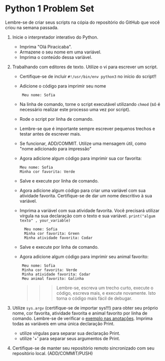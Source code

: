 Python 1 Problem Set
==================

Lembre-se de criar seus scripts na cópia do repositório do GitHub que você criou na semana passada.

1. Inicie o interpretador interativo do Python.
    - Imprima "Olá Piracicaba".
    - Armazene o seu nome em uma variável.
    - Imprima o conteúdo dessa variável.
    
2. Trabalhando com editores de texto. Utilize o vi para escrever um script. 
   - Certifique-se de incluir `#!/usr/bin/env python3` no início do script!! 
   - Adicione o código para imprimir seu nome  
   
        ```
         Meu nome: Sofia
        ```
    - Na linha de comando, torne o script executável utilizando `chmod` (só é necessário realizar este processo uma vez por script).
    - Rode o script por linha de comando. 
    - Lembre-se que é importante sempre escrever pequenos trechos e testar antes de escrever mais.
    - Se funcionar, ADD/COMMIT. Utilize uma mensagem útil, como "nome adicionado para impressão"
    - Agora adicione algum código para imprimir sua cor favorita: 
  
         ```
         Meu nome: Sofia
         Minha cor favorita: Verde
        ```
   - Salve e execute por linha de comando.
   - Agora adicione algum código para criar uma variável com sua atividade favorita. Certifique-se de dar um nome descritivo à sua variável.
   - Imprima a variável com sua atividade favorita. Você precisará utilizar vírgula na sua declaração com o texto e sua variável. `print("algum texto" , your_variable)`

       ```
         Meu nome: Sofia
         Minha cor favorita: Green
         Minha atividade favorita: Codar
        ```
   - Salve e execute por linha de comando. 
   - Agora adicione algum código para imprimir seu animal favorito:      
        
        ```
         Meu nome: Sofia
         Minha cor favorita: Verde
         Minha atividade favorita: Codar
         Meu animal favorito: Galinha
        ```
        >>>  Lembre-se, escreva um trecho curto, execute o código, escreva mais, e execute novamente. Isto torna o código mais fácil de debugar. 

4. Utilize `sys.argv` (certifique-se de importar sys!!!) para obter seu próprio nome, cor favorita, atividade favorita e animal favorito por linha de comando. Lembre-se de verificar o [exemplo nas anotações](../pfb.md/#par%C3%A2metros-de-linha-de-comando-uma-lista-especial-de-par%C3%A2metros). Imprima todas as variáveis em uma única declaração Print.
    - utilize vírgulas para separar sua declaração Print. 
    - utilize '+' para separar seus argumentos de Print.

5. Certifique-se de manter seu repositório remoto sincronizado com seu repositório local. (ADD/COMMIT/PUSH)



